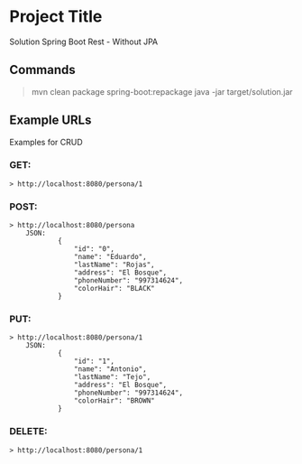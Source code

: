 # Project Title

Solution Spring Boot Rest - Without JPA

## Commands

> mvn clean package spring-boot:repackage
> java -jar target/solution.jar

## Example URLs

Examples for CRUD
### GET: 
```
> http://localhost:8080/persona/1
```
### POST:
```
> http://localhost:8080/persona
	JSON:
		 	{
				"id": "0",
				"name": "Eduardo",
				"lastName": "Rojas",
				"address": "El Bosque",
				"phoneNumber": "997314624",
				"colorHair": "BLACK"
			}
```			
### PUT:
```
> http://localhost:8080/persona/1
	JSON:
		 	{
				"id": "1",
				"name": "Antonio",
				"lastName": "Tejo",
				"address": "El Bosque",
				"phoneNumber": "997314624",
				"colorHair": "BROWN"
			}
```			
### DELETE:
```
> http://localhost:8080/persona/1
```
